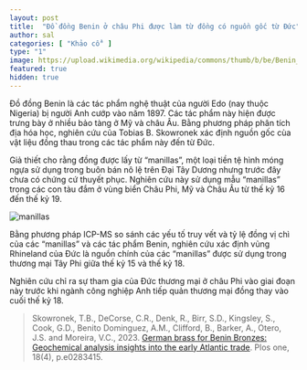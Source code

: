 ```yaml
---
layout: post
title:  "Đồ đồng Benin ở châu Phi được làm từ đồng có nguồn gốc từ Đức"
author: sal
categories: [ "Khảo cổ" ]
type: "1"
image: https://upload.wikimedia.org/wikipedia/commons/thumb/b/be/Benin_Bronzes.jpg/1920px-Benin_Bronzes.jpg
featured: true
hidden: true
---
```


Đồ đồng Benin là các tác phẩm nghệ thuật của người Edo (nay thuộc Nigeria) bị người Anh cướp vào năm 1897. Các tác phẩm này hiện được trưng bày ở nhiều bảo tàng ở Mỹ và châu Âu. Bằng phương pháp phân tích địa hóa học, nghiên cứu của Tobias B. Skowronek xác định nguồn gốc cùa vật liệu đồng thau trong các tác phẩm này đến từ Đức.

Giả thiết cho rằng đồng được lấy từ “manillas”, một loại tiền tệ hình móng ngựa sử dụng trong buôn bán nô lệ trên Đại Tây Dương nhưng trước đây chưa có chứng cứ thuyết phục. Nghiên cứu này sử dụng mẫu “manillas” trong các con tàu đắm ở vùng biển Châu Phi, Mỹ và Châu Âu từ thế kỷ 16 đến thế kỷ 19.

![manillas](https://journals.plos.org/plosone/article/figure/image?size=large&id=10.1371/journal.pone.0283415.g001)

Bằng phương pháp ICP-MS so sánh các yếu tố truy vết và tỷ lệ đồng vị chì của các “manillas” và các tác phẩm Benin, nghiên cứu xác định vủng Rhineland của Đức là nguồn chính của các “manillas” được sử dụng trong thương mại Tây Phi giữa thế kỷ 15 và thế kỷ 18. 

Nghiên cứu chỉ ra sự tham gia của Đức thương mại ở châu Phi vào giai đoạn này trước khi ngành công nghiệp Anh tiếp quản thương mại đồng thay vào cuối thế kỷ 18.

> Skowronek, T.B., DeCorse, C.R., Denk, R., Birr, S.D., Kingsley, S., Cook, G.D., Benito Dominguez, A.M., Clifford, B., Barker, A., Otero, J.S. and Moreira, V.C., 2023. [German brass for Benin Bronzes: Geochemical analysis insights into the early Atlantic trade](https://doi.org/10.1371/journal.pone.0283415). Plos one, 18(4), p.e0283415.




